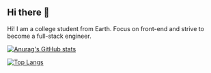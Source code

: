 ## Hi there 👋

<!--
**QiaQiadiao/QiaQiadiao** is a ✨ _special_ ✨ repository because its `README.md` (this file) appears on your GitHub profile.

Here are some ideas to get you started:

- 🔭 I’m currently working on ...
- 🌱 I’m currently learning ...
- 👯 I’m looking to collaborate on ...
- 🤔 I’m looking for help with ...
- 💬 Ask me about ...
- 📫 How to reach me: ...
- 😄 Pronouns: ...
- ⚡ Fun fact: ...
-->
Hi! I am a college student from Earth.  Focus on front-end and strive to become a full-stack engineer.

[![Anurag's GitHub stats](https://github-readme-stats.vercel.app/api?username=QiaQiadiao)](https://github.com/anuraghazra/github-readme-stats)

[![Top Langs](https://github-readme-stats.vercel.app/api/top-langs/?username=QiaQiadiao)](https://github.com/anuraghazra/github-readme-stats)

